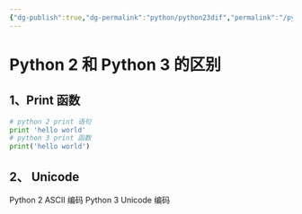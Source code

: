 ```yaml
---
{"dg-publish":true,"dg-permalink":"python/python23dif","permalink":"/python/python23dif/","dgHomeLink":true,"dgPassFrontmatter":false}
---
```




# Python 2 和 Python 3 的区别


## 1、Print 函数


```python
# python 2 print 语句
print 'hello world'
# python 3 print 函数
print('hello world')
```


## 2、 Unicode


Python 2 ASCII 编码
Python 3 Unicode 编码